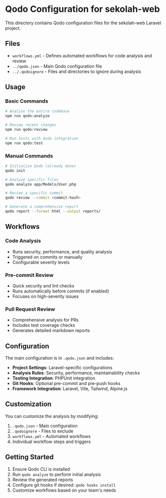 # Qodo Configuration for sekolah-web

This directory contains Qodo configuration files for the sekolah-web Laravel project.

## Files

- `workflows.yml` - Defines automated workflows for code analysis and review
- `../qodo.json` - Main Qodo configuration file
- `../.qodoignore` - Files and directories to ignore during analysis

## Usage

### Basic Commands

```bash
# Analyze the entire codebase
npm run qodo:analyze

# Review recent changes
npm run qodo:review

# Run tests with Qodo integration
npm run qodo:test
```

### Manual Commands

```bash
# Initialize Qodo (already done)
qodo init

# Analyze specific files
qodo analyze app/Models/User.php

# Review a specific commit
qodo review --commit <commit-hash>

# Generate a comprehensive report
qodo report --format html --output reports/
```

## Workflows

### Code Analysis
- Runs security, performance, and quality analysis
- Triggered on commits or manually
- Configurable severity levels

### Pre-commit Review
- Quick security and lint checks
- Runs automatically before commits (if enabled)
- Focuses on high-severity issues

### Pull Request Review
- Comprehensive analysis for PRs
- Includes test coverage checks
- Generates detailed markdown reports

## Configuration

The main configuration is in `.qodo.json` and includes:

- **Project Settings**: Laravel-specific configurations
- **Analysis Rules**: Security, performance, maintainability checks
- **Testing Integration**: PHPUnit integration
- **Git Hooks**: Optional pre-commit and pre-push hooks
- **Framework Integration**: Laravel, Vite, Tailwind, Alpine.js

## Customization

You can customize the analysis by modifying:

1. `.qodo.json` - Main configuration
2. `.qodoignore` - Files to exclude
3. `workflows.yml` - Automated workflows
4. Individual workflow steps and triggers

## Getting Started

1. Ensure Qodo CLI is installed
2. Run `qodo analyze` to perform initial analysis
3. Review the generated reports
4. Configure git hooks if desired: `qodo hooks install`
5. Customize workflows based on your team's needs